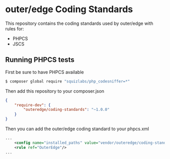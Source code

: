 # outer/edge Coding Standards

This repository contains the coding standards used by outer/edge with rules for:

 - PHPCS
 - JSCS
 
## Running PHPCS tests

First be sure to have PHPCS available

```bash
$ composer global require "squizlabs/php_codesniffer=*"
```

Then add this repository to your composer.json

```json
{
    "require-dev": {
        "outeredge/coding-standards": "~1.0.0"
    }
}
```

Then you can add the outer/edge coding standard to your phpcs.xml

```xml
...
    <config name="installed_paths" value="vendor/outeredge/coding-standards"/>
    <rule ref="OuterEdge"/>
...
```
